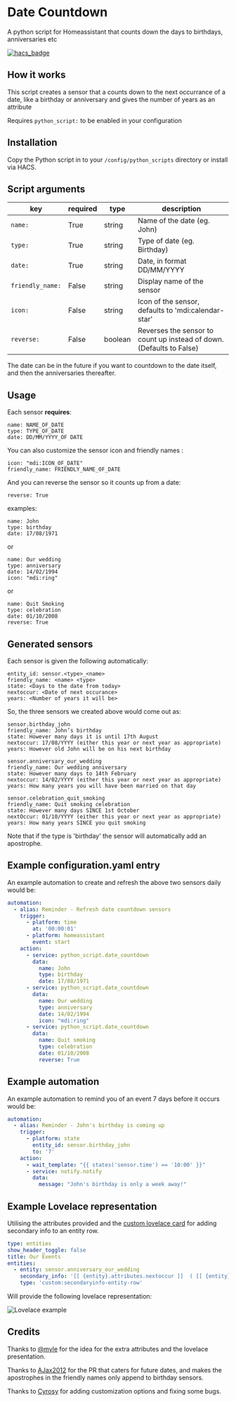 # Date Countdown
A python script for Homeassistant that counts down the days to birthdays, anniversaries etc

[![hacs_badge](https://img.shields.io/badge/HACS-Default-orange.svg?style=for-the-badge)](https://github.com/custom-components/hacs)

## How it works
This script creates a sensor that a counts down to the next occurrance of a date, like a birthday or anniversary and gives the number of years as an attribute

Requires `python_script:` to be enabled in your configuration

## Installation
Copy the Python script in to your `/config/python_scripts` directory or install via HACS.

## Script arguments
key | required | type | description
-- | -- | -- | --
`name:` | True | string | Name of the date (eg. John)
`type:` | True | string | Type of date (eg. Birthday)
`date:` | True | string | Date, in format DD/MM/YYYY
`friendly_name:` | False | string | Display name of the sensor
`icon:` | False | string | Icon of the sensor, defaults to 'mdi:calendar-star'
`reverse:` | False | boolean | Reverses the sensor to count up instead of down.  (Defaults to False)

The date can be in the future if you want to countdown to the date itself, and then the anniversaries thereafter.

## Usage
Each sensor **requires**:

```
name: NAME_OF_DATE
type: TYPE_OF_DATE
date: DD/MM/YYYY_OF DATE
```

You can also customize the sensor icon and friendly names :

```
icon: "mdi:ICON_OF_DATE"
friendly_name: FRIENDLY_NAME_OF_DATE
```

And you can reverse the sensor so it counts up from a date:

```
reverse: True
```

examples:

```
name: John
type: birthday
date: 17/08/1971
```

or

```
name: Our wedding
type: anniversary
date: 14/02/1994
icon: "mdi:ring"
```

or

```
name: Quit Smoking
type: celebration
date: 01/10/2008
reverse: True
```

## Generated sensors
Each sensor is given the following automatically:

```
entity_id: sensor.<type>_<name>
friendly_name: <name> <type>
state: <Days to the date from today>
nextoccur: <Date of next occurance>
years: <Number of years it will be>
```

So, the three sensors we created above would come out as:

```
sensor.birthday_john
friendly_name: John’s birthday
state: However many days it is until 17th August
nextoccur: 17/08/YYYY (either this year or next year as appropriate)
years: However old John will be on his next birthday

sensor.anniversary_our_wedding
friendly_name: Our wedding anniversary
state: However many days to 14th February
nextoccur: 14/02/YYYY (either this year or next year as appropriate)
years: How many years you will have been married on that day

sensor.celebration_quit_smoking
friendly_name: Quit smoking celebration
state: However many days SINCE 1st October
nextOccur: 01/10/YYYY (either this year or next year as appropriate)
years: How many years SINCE you quit smoking
```

Note that if the type is 'birthday' the sensor will automatically add an apostrophe.

## Example configuration.yaml entry
An example automation to create and refresh the above two sensors daily would be:

```yaml
automation:
  - alias: Reminder - Refresh date countdown sensors
    trigger:
      - platform: time
        at: '00:00:01'
      - platform: homeassistant
        event: start
    action:
      - service: python_script.date_countdown
        data:
          name: John
          type: birthday
          date: 17/08/1971
      - service: python_script.date_countdown
        data:
          name: Our wedding
          type: anniversary
          date: 14/02/1994
          icon: "mdi:ring"
      - service: python_script.date_countdown
        data:
          name: Quit smoking
          type: celebration
          date: 01/10/2008
          reverse: True
```

## Example automation
An example automation to remind you of an event 7 days before it occurs would be:

```yaml
automation:
  - alias: Reminder - John's birthday is coming up
    trigger:
      - platform: state
        entity_id: sensor.birthday_john
        to: '7'
    action:
      - wait_template: "{{ states('sensor.time') == '10:00' }}"
      - service: notify.notify
        data:
          message: "John's birthday is only a week away!"
```

## Example Lovelace representation
Utilising the attributes provided and the [custom lovelace card](https://github.com/custom-cards/secondaryinfo-entity-row) for adding secondary info to an entity row. 

```yaml
type: entities
show_header_toggle: false
title: Our Events
entities:
  - entity: sensor.anniversary_our_wedding
    secondary_info: '[[ {entity}.attributes.nextoccur ]]  ( [[ {entity}.attributes.years ]] Years )'
    type: 'custom:secondaryinfo-entity-row'
```

Will provide the following lovelace representation:

![Lovelace example](https://community-home-assistant-assets.s3.dualstack.us-west-2.amazonaws.com/original/3X/b/a/ba44600d7f41b1525a3c835d11bcc3bd59815b23.png)

## Credits
Thanks to [@myle](https://community.home-assistant.io/u/myle/summary) for the idea for the extra attributes and the lovelace presentation.

Thanks to [AJax2012](https://github.com/AJax2012) for the PR that caters for future dates, and makes the apostrophes in the friendly names only append to birthday sensors.

Thanks to [Cyrosy](https://github.com/cyrosy) for adding customization options and fixing some bugs. 
